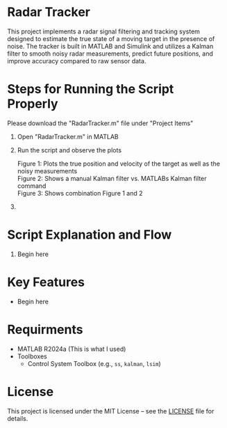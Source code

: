 # Radar Tracker
This project implements a radar signal filtering and tracking system designed to estimate the true state of a moving target in the presence of noise. The tracker is built in MATLAB and Simulink and utilizes a Kalman filter to smooth noisy radar measurements, predict future positions, and improve accuracy compared to raw sensor data.

# Steps for Running the Script Properly
Please download the "RadarTracker.m" file under "Project Items"

1. Open "RadarTracker.m" in MATLAB
   
2. Run the script and observe the plots
   
   Figure 1: Plots the true position and velocity of the target as well as the noisy measurements  
   Figure 2: Shows a manual Kalman filter vs. MATLABs Kalman filter command  
   Figure 3: Shows combination Figure 1 and 2  
   
3.


# Script Explanation and Flow
1. Begin here

# Key Features
- Begin here
 
# Requirments
- MATLAB R2024a (This is what I used)
- Toolboxes
  - Control System Toolbox (e.g., `ss`, `kalman`, `lsim`)

# License
This project is licensed under the MIT License – see the [LICENSE](LICENSE) file for details.

